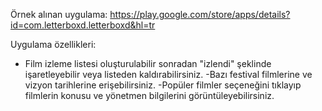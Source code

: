 
Örnek alınan uygulama: https://play.google.com/store/apps/details?id=com.letterboxd.letterboxd&hl=tr

Uygulama özellikleri:
- Film izleme listesi oluşturulabilir sonradan "izlendi" şeklinde işaretleyebilir veya listeden 
kaldırabilirsiniz.
 -Bazı festival filmlerine ve vizyon tarihlerine erişebilirsiniz.
 -Popüler filmler seçeneğini tıklayıp filmlerin konusu ve yönetmen bilgilerini görüntüleyebilirsiniz.


